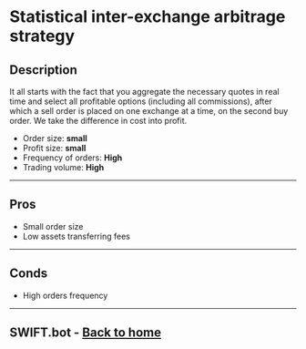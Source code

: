 # Statistical inter-exchange arbitrage strategy

## Description

It all starts with the fact that you aggregate the necessary quotes in real time and select all profitable options (including all commissions), after which a sell order is placed on one exchange at a time, on the second buy order. We take the difference in cost into profit.


- Order size: **small**
- Profit size: **small**
- Frequency of orders: **High**
- Trading volume: **High**



---

## Pros
- Small order size
- Low assets transferring fees

---

## Conds
- High orders frequency
---

## SWIFT.bot - [Back to home](../HomePage.md)